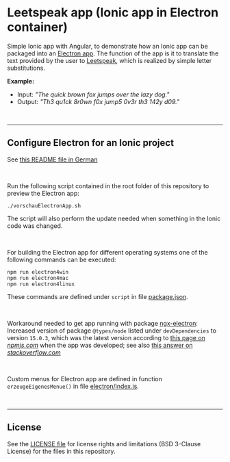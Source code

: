 # Leetspeak app (Ionic app in Electron container) #

Simple Ionic app with Angular, to demonstrate how an Ionic app can be
packaged into an [Electron app](https://www.electronjs.org/).
The function of the app is it to translate the text provided by the user
to [Leetspeak](https://en.wikipedia.org/wiki/Leet), which is realized by simple letter substitutions.

**Example:**
* Input:  *"The quick brown fox jumps over the lazy dog."*
* Output: *"Th3 qu1ck 8r0wn f0x jump5 0v3r th3 142y d09."*

<br>

----

## Configure Electron for an Ionic project ##

See [this README file in German](https://github.com/MDecker-MobileComputing/Ionic_Wuerfel/blob/electron/README_electron.md)

<br>

Run the following script contained in the root folder of this repository to preview the Electron app:
```
./vorschauElectronApp.sh
```
The script will also perform the update needed when something in the Ionic code was changed.

<br>

For building the Electron app for different operating systems one of the following commands can be executed:
```
npm run electron4win
npm run electron4mac
npm run electron4linux
```
These commands are defined under `script` in file [package.json](./package.json).

<br>

Workaround needed to get app running with package [ngx-electron](https://www.npmjs.com/package/ngx-electron):
Increased version of package `@types/node` listed under `devDependencies` to version `15.0.3`, which was the latest
version according to [this page on *npmjs.com*](https://www.npmjs.com/package/@types/node) when the app was developed;
see also [this answer on *stackoverflow.com*](https://stackoverflow.com/a/66596834/1364368)

<br>

Custom menus for Electron app are defined in function `erzeugeEigenesMenue()` in file [electron/index.js](electron/index.js).

<br>

----

## License ##

See the [LICENSE file](LICENSE.md) for license rights and limitations (BSD 3-Clause License) for the files in this repository.

<br>

